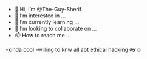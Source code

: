 - 👋 Hi, I’m @The-Guy-Sherif
- 👀 I’m interested in ...
- 🌱 I’m currently learning ...
- 💞️ I’m looking to collaborate on ...
- 📫 How to reach me ...

<!---
The-Guy-Sherif/The-Guy-Sherif is a ✨ special ✨ repository because its `README.md` (this file) appears on your GitHub profile.
You can click the Preview link to take a look at your changes.
--->
-kinda cool
-willing to knw all abt ethical hacking
👓☺
